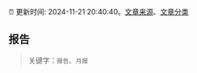 :alarm_clock: 更新时间: 2024-11-21 20:40:40。[文章来源](/README.md)、[文章分类](/TAGS.md)

## 报告


> 关键字：`报告`、`月报`



